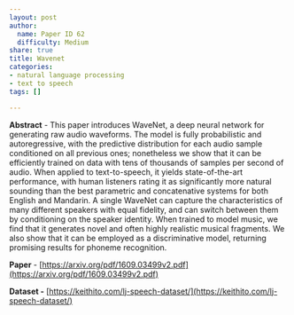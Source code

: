 ```yaml
---
layout: post
author:
  name: Paper ID 62
  difficulty: Medium
share: true
title: Wavenet
categories:
- natural language processing
- text to speech
tags: []

---
```

**Abstract** - This paper introduces WaveNet, a deep neural network for generating raw audio waveforms. The model is fully probabilistic and autoregressive, with the predictive distribution for each audio sample conditioned on all previous ones; nonetheless we show that it can be efficiently trained on data with tens of thousands of samples per second of audio. When applied to text-to-speech, it yields state-of-the-art performance, with human listeners rating it as significantly more natural sounding than the best parametric and concatenative systems for both English and Mandarin. A single WaveNet can capture the characteristics of many different speakers with equal fidelity, and can switch between them by conditioning on the speaker identity. When trained to model music, we find that it generates novel and often highly realistic musical fragments. We also show that it can be employed as a discriminative model, returning promising results for phoneme recognition.

**Paper** - [https://arxiv.org/pdf/1609.03499v2.pdf](https://arxiv.org/pdf/1609.03499v2.pdf)

**Dataset -** [https://keithito.com/lj-speech-dataset/](https://keithito.com/lj-speech-dataset/)
    
